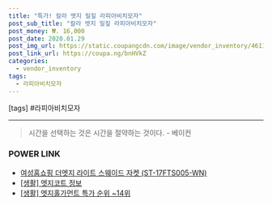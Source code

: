 ```yaml
--- 
title: "특가! 칼라 엣지 밀짚 라피아비치모자" 
post_sub_title: "칼라 엣지 밀짚 라피아비치모자" 
post_money: ₩. 16,000 
post_date: 2020.01.29 
post_img_url: https://static.coupangcdn.com/image/vendor_inventory/4611/69bf5fd544992a79c7fb6fbd558df5d5f8cc3360eb62bee7e5beead406cd.jpg 
post_link_url: https://coupa.ng/bnHVkZ 
categories: 
  - vendor_inventory 
tags: 
  - 라피아비치모자 
--- 
```


[tags]
  #라피아비치모자 
<hr> 

> 시간을 선택하는 것은 시간을 절약하는 것이다. - 베이컨 


### POWER LINK

* <a href="https://blog.naver.com/sakai111/221784342986" target="_blank">여성홈쇼핑 더엣지 라이트 스웨이드 자켓 (ST-17FTS005-WN)</a>
* <a href="https://blog.naver.com/sakai111/221763573832" target="_blank"> [생활] 엣지코트 정보 </a>
* <a href="https://blog.naver.com/sakai111/221787479323" target="_blank"> [생활] 엣지홀가먼트 특가 순위 ~14위</a>
